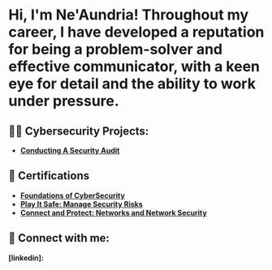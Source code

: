 <h1>Hi, I'm Ne'Aundria! Throughout my career, I have developed a reputation for being a problem-solver and effective communicator, with a keen eye for detail and the ability to work under pressure. </h1>
<h2>👨‍💻 Cybersecurity Projects:</h2>

- <b> [Conducting A Security Audit](https://github.com/Bostockn/Security-Audit/blob/main/README.md) </b>
 
<h2> 🧐 Certifications </h2> 
 
- <b> [Foundations of CyberSecurity](https://www.coursera.org/account/accomplishments/verify/8LXR663XNJCN) </b>
- <b>[Play It Safe: Manage Security Risks  ](https://www.coursera.org/account/accomplishments/verify/HUVUTH68EUXG)</b>
- <b>[Connect and Protect: Networks and Network Security](https://www.coursera.org/account/accomplishments/verify/XTEBARWFPTVU) 
 
<h2> 🤳 Connect with me:</h2>
 
 
[linkedin]:
